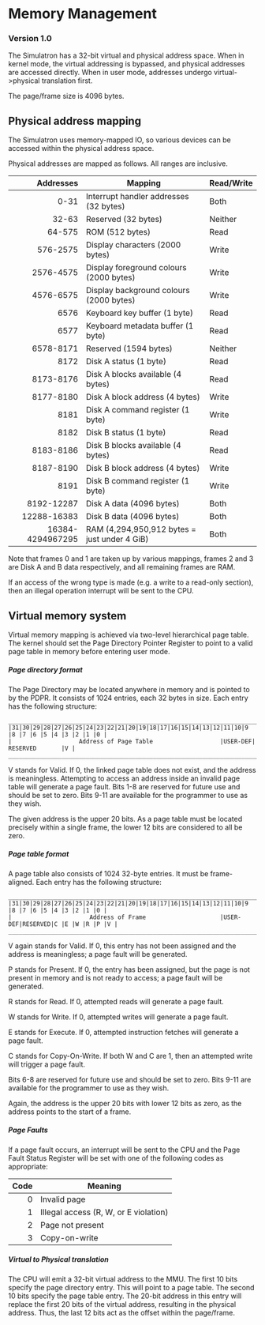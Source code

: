 # Memory Management
### Version 1.0
The Simulatron has a 32-bit virtual and physical address space. When in kernel mode, the virtual addressing is bypassed, and physical addresses are accessed directly. When in user mode, addresses undergo virtual->physical translation first.

The page/frame size is 4096 bytes.

## Physical address mapping
The Simulatron uses memory-mapped IO, so various devices can be accessed within the physical address space.

Physical addresses are mapped as follows. All ranges are inclusive.

|     Addresses    |                   Mapping                    | Read/Write |
| ----------------:| -------------------------------------------- | ---------- |
|             0-31 | Interrupt handler addresses (32 bytes)       | Both       |
|            32-63 | Reserved (32 bytes)                          | Neither    |
|           64-575 | ROM (512 bytes)                              | Read       |
|         576-2575 | Display characters (2000 bytes)              | Write      |
|        2576-4575 | Display foreground colours (2000 bytes)      | Write      |
|        4576-6575 | Display background colours (2000 bytes)      | Write      |
|             6576 | Keyboard key buffer (1 byte)                 | Read       |
|             6577 | Keyboard metadata buffer (1 byte)            | Read       |
|        6578-8171 | Reserved (1594 bytes)                        | Neither    |
|             8172 | Disk A status (1 byte)                       | Read       |
|        8173-8176 | Disk A blocks available (4 bytes)            | Read       |
|        8177-8180 | Disk A block address (4 bytes)               | Write      |
|             8181 | Disk A command register (1 byte)             | Write      |
|             8182 | Disk B status (1 byte)                       | Read       |
|        8183-8186 | Disk B blocks available (4 bytes)            | Read       |
|        8187-8190 | Disk B block address (4 bytes)               | Write      |
|             8191 | Disk B command register (1 byte)             | Write      |
|       8192-12287 | Disk A data (4096 bytes)                     | Both       |
|      12288-16383 | Disk B data (4096 bytes)                     | Both       |
| 16384-4294967295 | RAM (4,294,950,912 bytes = just under 4 GiB) | Both       |

Note that frames 0 and 1 are taken up by various mappings, frames 2 and 3 are Disk A and B data respectively, and all remaining frames are RAM.

If an access of the wrong type is made (e.g. a write to a read-only section), then an illegal operation interrupt will be sent to the CPU.

## Virtual memory system
Virtual memory mapping is achieved via two-level hierarchical page table. The kernel should set the Page Directory Pointer Register to point to a valid page table in memory before entering user mode.

##### Page directory format
The Page Directory may be located anywhere in memory and is pointed to by the PDPR. It consists of 1024 entries, each 32 bytes in size. Each entry has the following structure:

```
_________________________________________________________________________________________________
|31|30|29|28|27|26|25|24|23|22|21|20|19|18|17|16|15|14|13|12|11|10|9 |8 |7 |6 |5 |4 |3 |2 |1 |0 |
|                   Address of Page Table                   |USER-DEF|        RESERVED       |V |
_________________________________________________________________________________________________
```

V stands for Valid. If 0, the linked page table does not exist, and the address is meaningless. Attempting to access an address inside an invalid page table will generate a page fault. Bits 1-8 are reserved for future use and should be set to zero. Bits 9-11 are available for the programmer to use as they wish.

The given address is the upper 20 bits. As a page table must be located precisely within a single frame, the lower 12 bits are considered to all be zero.

##### Page table format
A page table also consists of 1024 32-byte entries. It must be frame-aligned. Each entry has the following structure:

```
_________________________________________________________________________________________________
|31|30|29|28|27|26|25|24|23|22|21|20|19|18|17|16|15|14|13|12|11|10|9 |8 |7 |6 |5 |4 |3 |2 |1 |0 |
|                      Address of Frame                     |USER-DEF|RESERVED|C |E |W |R |P |V |
_________________________________________________________________________________________________
```

V again stands for Valid. If 0, this entry has not been assigned and the address is meaningless; a page fault will be generated.

P stands for Present. If 0, the entry has been assigned, but the page is not present in memory and is not ready to access; a page fault will be generated.

R stands for Read. If 0, attempted reads will generate a page fault.

W stands for Write. If 0, attempted writes will generate a page fault.

E stands for Execute. If 0, attempted instruction fetches will generate a page fault.

C stands for Copy-On-Write. If both W and C are 1, then an attempted write will trigger a page fault.

Bits 6-8 are reserved for future use and should be set to zero. Bits 9-11 are available for the programmer to use as they wish.

Again, the address is the upper 20 bits with lower 12 bits as zero, as the address points to the start of a frame.

##### Page Faults
If a page fault occurs, an interrupt will be sent to the CPU and the Page Fault Status Register will be set with one of the following codes as appropriate:

| Code |               Meaning                 |
| ----:| ------------------------------------- |
|    0 | Invalid page                          |
|    1 | Illegal access (R, W, or E violation) |
|    2 | Page not present                      |
|    3 | Copy-on-write                         |

##### Virtual to Physical translation
The CPU will emit a 32-bit virtual address to the MMU. The first 10 bits specify the page directory entry. This will point to a page table. The second 10 bits specify the page table entry. The 20-bit address in this entry will replace the first 20 bits of the virtual address, resulting in the physical address. Thus, the last 12 bits act as the offset within the page/frame.
